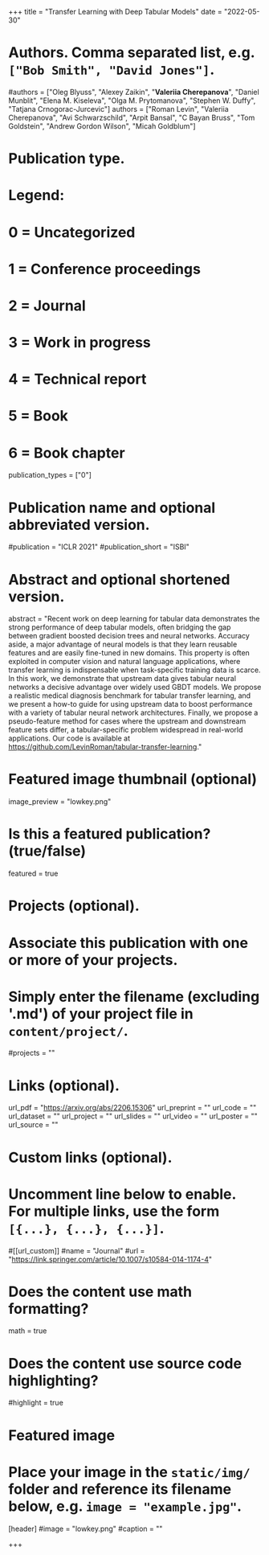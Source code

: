 +++
title = "Transfer Learning with Deep Tabular Models"
date = "2022-05-30"

# Authors. Comma separated list, e.g. `["Bob Smith", "David Jones"]`.

#authors = ["Oleg Blyuss", "Alexey Zaikin", "**Valeriia Cherepanova**", "Daniel Munblit", "Elena M. Kiseleva", "Olga M. Prytomanova", "Stephen W. Duffy", "Tatjana Crnogorac-Jurcevic"]
authors = ["Roman Levin", "Valeriia Cherepanova", "Avi Schwarzschild", "Arpit Bansal", "C Bayan Bruss", "Tom Goldstein", "Andrew Gordon Wilson", "Micah Goldblum"]

# Publication type.
# Legend:
# 0 = Uncategorized
# 1 = Conference proceedings
# 2 = Journal
# 3 = Work in progress
# 4 = Technical report
# 5 = Book
# 6 = Book chapter
publication_types = ["0"]

# Publication name and optional abbreviated version.
#publication = "ICLR 2021"
#publication_short = "ISBI"

# Abstract and optional shortened version.

abstract = "Recent work on deep learning for tabular data demonstrates the strong performance of deep tabular models, often bridging the gap between gradient boosted decision trees and neural networks. Accuracy aside, a major advantage of neural models is that they learn reusable features and are easily fine-tuned in new domains. This property is often exploited in computer vision and natural language applications, where transfer learning is indispensable when task-specific training data is scarce. In this work, we demonstrate that upstream data gives tabular neural networks a decisive advantage over widely used GBDT models. We propose a realistic medical diagnosis benchmark for tabular transfer learning, and we present a how-to guide for using upstream data to boost performance with a variety of tabular neural network architectures. Finally, we propose a pseudo-feature method for cases where the upstream and downstream feature sets differ, a tabular-specific problem widespread in real-world applications. Our code is available at https://github.com/LevinRoman/tabular-transfer-learning."
# Featured image thumbnail (optional)
image_preview = "lowkey.png"

# Is this a featured publication? (true/false)
featured = true

# Projects (optional).
#   Associate this publication with one or more of your projects.
#   Simply enter the filename (excluding '.md') of your project file in `content/project/`.
#projects = ""

# Links (optional).
url_pdf = "https://arxiv.org/abs/2206.15306"
url_preprint = ""
url_code = ""
url_dataset = ""
url_project = ""
url_slides = ""
url_video = ""
url_poster = ""
url_source = ""

# Custom links (optional).
#   Uncomment line below to enable. For multiple links, use the form `[{...}, {...}, {...}]`.
#[[url_custom]]
#name = "Journal"
#url = "https://link.springer.com/article/10.1007/s10584-014-1174-4"

# Does the content use math formatting?
math = true

# Does the content use source code highlighting?
#highlight = true
  
# Featured image
# Place your image in the `static/img/` folder and reference its filename below, e.g. `image = "example.jpg"`.
[header]
#image = "lowkey.png"
#caption = ""

+++
